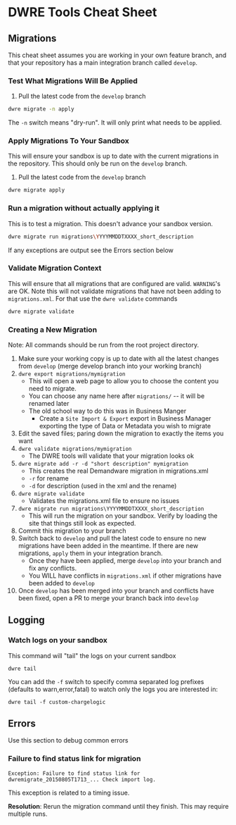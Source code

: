 # DWRE Tools Cheat Sheet

## Migrations

This cheat sheet assumes you are working in your own feature branch, and that your repository has a main integration branch called `develop`. 

### Test What Migrations Will Be Applied

1. Pull the latest code from the `develop` branch

```sh
dwre migrate -n apply
```

The `-n` switch means "dry-run". It will only print what needs to be applied.


### Apply Migrations To Your Sandbox

This will ensure your sandbox is up to date with the current migrations in the repository. This should only be run on the `develop` branch. 

1. Pull the latest code from the `develop` branch

```sh
dwre migrate apply
```


### Run a migration without actually applying it

This is to test a migration. This doesn't advance your sandbox version. 

```sh
dwre migrate run migrations\YYYYMMDDTXXXX_short_description
```

If any exceptions are output see the Errors section below

### Validate Migration Context

This will ensure that all migrations that are configured are valid. `WARNING`'s are OK. Note this will not validate migrations that have not been adding to `migrations.xml`. For that use the `dwre validate` commands

```sh
dwre migrate validate
```

### Creating a New Migration

Note: All commands should be run from the root project directory.

1. Make sure your working copy is up to date with all the latest changes from `develop` (merge develop branch into your working branch)
1. `dwre export migrations/mymigration`
    * This will open a web page to allow you to choose the content you need to migrate.
    * You can choose any name here after `migrations/` -- it will be renamed later
    * The old school way to do this was in Business Manger
        * Create a `Site Import & Export` export in Business Manager exporting the type of Data or Metadata you wish to migrate
1. Edit the saved files; paring down the migration to exactly the items you want
1. `dwre validate migrations/mymigration`
    * The DWRE tools will validate that your migration looks ok
1. `dwre migrate add -r -d "short description" mymigration`
    * This creates the real Demandware migration in migrations.xml
    * `-r` for rename
    * `-d` for description (used in the xml and the rename)
1. `dwre migrate validate`
    * Validates the migrations.xml file to ensure no issues
1. `dwre migrate run migrations\YYYYMMDDTXXXX_short_description`
    * This will run the migration on your sandbox. Verify by loading the site that things still look as expected.
1. Commit this migration to your branch
1. Switch back to `develop` and pull the latest code to ensure no new migrations have been added in the meantime. If there are new migrations, `apply` them in your integration branch. 
    * Once they have been applied, merge `develop` into your branch and fix any conflicts.
    * You WILL have conflicts in `migrations.xml` if other migrations have been added to `develop` 
1. Once `develop` has been merged into your branch and conflicts have been fixed, open a PR to merge your branch back into `develop`



## Logging

### Watch logs on your sandbox

This command will "tail" the logs on your current sandbox

```
dwre tail
```

You can add the `-f` switch to specify comma separated log prefixes (defaults to warn,error,fatal) to watch only the logs you are interested in:

```
dwre tail -f custom-chargelogic
```

## Errors

Use this section to debug common errors

### Failure to find status link for migration

```
Exception: Failure to find status link for dwremigrate_20150805T1713_... Check import log.
```

This exception is related to a timing issue.

**Resolution**: Rerun the migration command until they finish. This may require multiple runs.

